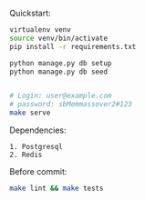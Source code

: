 Quickstart:

```bash
virtualenv venv
source venv/bin/activate
pip install -r requirements.txt

python manage.py db setup
python manage.py db seed


# Login: user@example.com
# password: sbMemmassover2#123
make serve
```

Dependencies:

```
1. Postgresql
2. Redis
```

Before commit:

```bash
make lint && make tests
```


